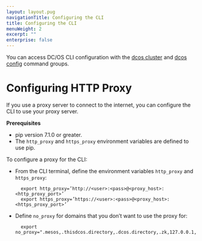 ```yaml
---
layout: layout.pug
navigationTitle: Configuring the CLI
title: Configuring the CLI
menuWeight: 2
excerpt: ""
enterprise: false
---
```

<!-- This source repo for this topic is https://github.com/dcos/dcos-docs -->

You can access DC/OS CLI configuration with the [dcos cluster](/1.10/cli/command-reference/dcos-cluster/) and [dcos config](/1.10/cli/command-reference/dcos-config/) command groups.

# Configuring HTTP Proxy

If you use a proxy server to connect to the internet, you can configure the CLI to use your proxy server.

**Prerequisites**

* pip version 7.1.0 or greater.
* The `http_proxy` and `https_proxy` environment variables are defined to use pip.

To configure a proxy for the CLI:

* From the CLI terminal, define the environment variables `http_proxy` and `https_proxy`:
    
        export http_proxy=’http://<user>:<pass>@<proxy_host>:<http_proxy_port>’
        export https_proxy=’https://<user>:<pass>@<proxy_host>:<https_proxy_port>’
        

* Define `no_proxy` for domains that you don’t want to use the proxy for:
    
        export no_proxy=".mesos,.thisdcos.directory,.dcos.directory,.zk,127.0.0.1,localhost,foo.bar.com,.baz.com”